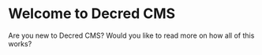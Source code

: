 # Welcome to Decred CMS

Are you new to Decred CMS? Would you like to read more on how all of this works?